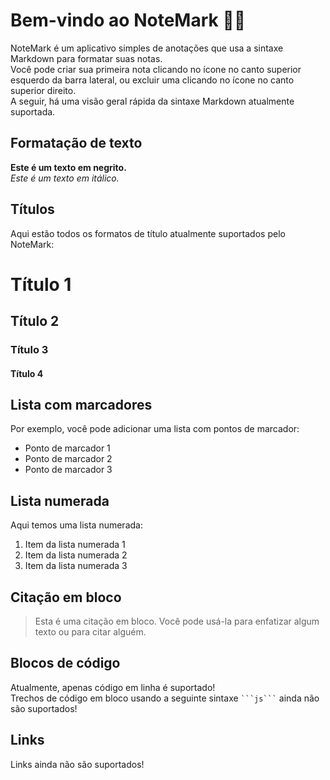 # Bem-vindo ao NoteMark 👋🏻

NoteMark é um aplicativo simples de anotações que usa a sintaxe Markdown para formatar suas notas.  
Você pode criar sua primeira nota clicando no ícone no canto superior esquerdo da barra lateral, ou excluir uma clicando no ícone no canto superior direito.  
A seguir, há uma visão geral rápida da sintaxe Markdown atualmente suportada.

## Formatação de texto

**Este é um texto em negrito.**  
_Este é um texto em itálico._

## Títulos

Aqui estão todos os formatos de título atualmente suportados pelo NoteMark:

# Título 1

## Título 2

### Título 3

#### Título 4

## Lista com marcadores

Por exemplo, você pode adicionar uma lista com pontos de marcador:

- Ponto de marcador 1
- Ponto de marcador 2
- Ponto de marcador 3

## Lista numerada

Aqui temos uma lista numerada:

1. Item da lista numerada 1
2. Item da lista numerada 2
3. Item da lista numerada 3

## Citação em bloco

> Esta é uma citação em bloco. Você pode usá-la para enfatizar algum texto ou para citar alguém.

## Blocos de código

Atualmente, apenas código em linha é suportado!  
Trechos de código em bloco usando a seguinte sintaxe ` ```js``` ` ainda não são suportados!

## Links

Links ainda não são suportados!
